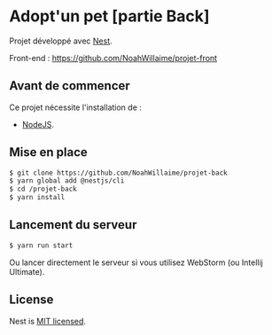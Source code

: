 # Adopt'un pet [partie Back]

Projet développé avec [Nest](https://github.com/nestjs/nest).

Front-end : https://github.com/NoahWillaime/projet-front

## Avant de commencer

Ce projet nécessite l'installation de :
 - [NodeJS](https://nodejs.org/en/).

## Mise en place

```bash
$ git clone https://github.com/NoahWillaime/projet-back
$ yarn global add @nestjs/cli
$ cd /projet-back
$ yarn install
```

## Lancement du serveur

```bash
$ yarn run start
```

Ou lancer directement le serveur si vous utilisez WebStorm (ou Intellij Ultimate).

## License

  Nest is [MIT licensed](LICENSE).
